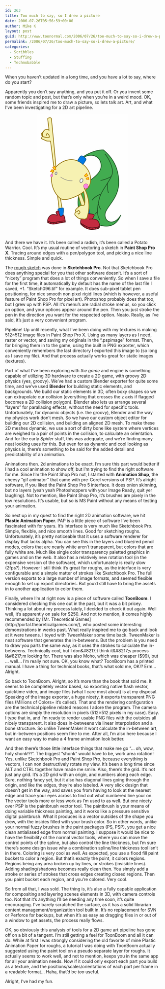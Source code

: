 ```yaml
---
id: 263
title: Too much to say, so I drew a picture
date: 2006-07-26T05:56:59+00:00
author: Mike K
layout: post
guid: http://www.toonormal.com/2006/07/26/too-much-to-say-so-i-drew-a-picture/
permalink: /2006/07/26/too-much-to-say-so-i-drew-a-picture/
categories:
  - Scribbles
  - Stuffing
  - Technobabble
---
```

When you haven&#8217;t updated in a long time, and you have a lot to say, where do you start?

Apparently you don&#8217;t say anything, and you put it off. Or you invent some random topic and post, but that&#8217;s only when you&#8217;re in a weird mood. OK, some friends inspired me to draw a picture, so lets talk art. Art, and what I&#8217;ve been investigating for a 2D art pipeline.

<center>
  <img src="/content/vegifinal.gif" alt="What's up?" />
</center>

And there we have it. It&#8217;s been called a radish, it&#8217;s been called a Potato Warrior. Cool. It&#8217;s my usual routine of vectoring a sketch in **Paint Shop Pro X**. Tracing around edges with a pen/polygon tool, and picking a nice line thickness. Simple and quick.

The <a href="http://junk.sykhronics.com/cg/vegi00.gif" target="_new">rough sketch</a> was done in **Sketchbook Pro**. Not that Sketchbook Pro does anything special for you that other software doesn&#8217;t. It&#8217;s a sort of &#8220;nicety&#8221; program that does a lot of things conveniently. So when I save a file for the first time, it automatically by default has the name of the last file I saved, +1. &#8220;Sketch096.tif&#8221; for example. It does sub-pixel tablet pen positioning, for nice smooth non pixel rigid lines (which is however, a useful feature of Paint Shop Pro for pixel art). Photoshop probably does that too, but I grew up with PSP. All it&#8217;s menu&#8217;s are radial stroke menus, so you click an option, and your options appear around the pen. Then you just stroke the pen in the direction you want for the respected option. Neato. Really, as I&#8217;ve said, it&#8217;s just a very convenient program.

Pipeline! Up until recently, what I&#8217;ve been doing with my textures is making 512&#215;512 image files in Paint Shop Pro X. Using as many layers as I need, raster or vector, and saving my originals in the &#8220;.pspimage&#8221; format. Then, for bringing them in to the game, using the built in PNG exporter, which conveniently remembers the last directory I exported this image to (so long as I save my file). And that process actually works great for static images (textures).

Part of what I&#8217;ve been exploring with _the game_ and engine is something capable of utilizing 3D hardware to create a 2D game, with groovy 2D physics (yes, groovy). We&#8217;ve had a custom Blender exporter for quite some time, and we&#8217;ve used **Blender** for building static elements, and backgrounds. We build our static elements in 3D, often boxy shapes so we can extrapolate our collision (everything that crosses the z axis if flagged becomes a 2D collision polygon). Blender also lets us arrange several &#8220;layers&#8221; for parallaxing effects, without the need for specific tools. Unfortunately, for dynamic objects (i.e. the groovy), Blender and the way my physics work don&#8217;t mesh. So we have our custom object editor for building our 2D collision, and building an aligned 2D mesh. To make these 2D meshes dynamic, we use a sort of dirty bone like system where vertices are weighed to a pair of points in the collision, to calculate an orientation. And for the early _Spider_ stuff, this was adequate, and we&#8217;re finding many neat looking uses for this. But even for as dynamic and cool looking as physics is, there&#8217;s something to be said for the added detail and predictability of an animation.

Animations then. 2d animations to be exact. I&#8217;m sure this part would better if I had a cool animation to show off, but I&#8217;m trying to find the right software for me. Since I&#8217;m the Paint Shop Pro nut, I started with **Animation Shop**, the cheesy &#8220;gif animator&#8221; that came with pre-Corel versions of PSP. It&#8217;s alright software, if you liked the Paint Shop Pro 5 interface. It does onion skinning, but no layers (yeah yeah Photoshoppers with your Image Ready, quit yer laughing). Not to mention, like Paint Shop Pro, it&#8217;s brushes are pixely in the low resolutions. It&#8217;s usable, but so is MS Paint without any means of testing your animation.

So next up in my quest to find the right 2D animation software, we hit **Plastic Animation Paper**. PAP is a little piece of software I&#8217;ve been fascinated with for years. It&#8217;s interface is very much like Sketchbook Pro. Simple, flexible, and nice smooth lines. Good for sketching roughs. Unfortunately, it&#8217;s pretty noticeable that it uses a software renderer for display that lacks alpha. You can see this in the layers and blue/red pencil modes, colors that are nearly white aren&#8217;t transparent, but colors that are fully white are. Much like single color transparency paletted graphics in games and on the web. It also has a relatively new rotation tool (in the expensive version of the software), which unfortunately is really slow (2fps?). However I still think it&#8217;s great for roughs, as the interface is very configurable and a simple matter of strokes like Sketchbook Pro. The full version exports to a large number of image formats, and seemed flexible enough to set up export directories. But you&#8217;d still have to bring the assets in to another application to color them.

Finally, where I&#8217;m at right now is a piece of software called **ToonBoom**. I considered checking this one out in the past, but it was a bit pricey. Thinking a lot about my process lately, I decided to check it out again. Well well, it&#8217;s apparently on sale for $250. And not to mention, it comes highly recommended by [Mr. Theoretical Games](http://portal.theoreticalgames.com/), who posted some interesting demonstrations in weeks past. What really inspired me to go back and look at it were tweens. I toyed with TweenMaker some time back. TweenMaker is neat software that generates the in-betweens. But the problem is you need to draw you parts the same way, as it uses the strokes to calculate the in-betweens. Technically cool, but I don&#8217;t think it&#8217;s process I&#8217;m looking for. There was also Moho, which was cheaper ($99), but &#8230; well&#8230; I&#8217;m really not sure. OK, you know what? ToonBoom has a printed manual. I have a thing for technical books, that&#8217;s what sold me, OK!? Erm&#8230; Alright.

So back to ToonBoom. Alright, so it&#8217;s more than the book that sold me. It seems to be completely vector based, so exporting native flash vector, quicktime video, and image files (what I care most about) is at my disposal. Speaking of the image exporter, a huge nicety, it exports transparent PNG files (Millions of Colors+ it&#8217;s called). That and the rendering configuration are the technical pipeline related reasons I adore the program. The camera options are simply the resolution in pixels (512&#215;512 pixels in my case). Easy. I type that in, and I&#8217;m ready to render usable PNG files with the outsides all nicely transparent. It also does in-betweens via linear interpolation and a bone structure. So unlike TweenMaker it wont calculate the in-between art, but in-between positions seem fine to me. After all, I&#8217;m also here because I want an easy way to make a 4 frame animation look better.

And then there&#8217;s those little interface things that make me go &#8220;&#8230; oh, wow, holy shonk!?!&#8221;. The biggest &#8220;shonk&#8221; would have to be, work area rotation! Yes, unlike Sketchbook Pro and Paint Shop Pro, because everything is vectors, I can non destructively rotate my view. It&#8217;s been a long time since ALT and CTRL together have made me smile. Also, there&#8217;s the grid. It&#8217;s not just any grid. It&#8217;s a 2D grid with an origin, and numbers along each edge. Sure, nothing fancy yet, but it also has diagonal lines going through the origin, and like the edges, they&#8217;re also labeled. A very slick design that doesn&#8217;t get in the way, and saves you from having to look at the nearest edge and trace your eyes across to find out what numbered line your on. The vector tools more or less work as I&#8217;m used to as well. But one nicety over PSP is the paintbrush vector tool. The paintbrush is your means of doing variable thickness painting, and it works like a pressure sensitive digital paintbrush. What it produces is a vector outsides of the shape you drew, with the insides filled with your brush color. So in other words, unlike your normal fuzzy brushes in the paint packages (PS, PSP), you get a nice clean antialiased edge from normal painting. I suppose it would be nice to have the flexibility of the normal vector tools, where you can move the control points of the spline, but also control the line thickness, but I&#8217;m sure there&#8217;s some design issue why a combination spline/line thickness tool isn&#8217;t in there. Coloring is very cool as well. As expected, you use a flood fill paint bucket to color a region. But that&#8217;s exactly the point, it colors regions. Regions being any area broken up by lines, or strokes (invisible lines). Adding shading/shadows becomes really clean then. You simply add a stroke or series of strokes that cross edges creating closed regions. Then you paint bucket each region, and you&#8217;re colored. Very cool.

So from all that, I was sold. The thing is, it&#8217;s also a fully capable application for compositing and layering scenes elements in 3D, with camera controls too. Not that it&#8217;s anything I&#8217;ll be needing any time soon, it&#8217;s quite encouraging. I&#8217;ve barely scratched the surface, as it has a solid librarian content management/organization tool built in. It&#8217;s no replacement for SVN or Perforce for backups, but when it&#8217;s as easy as dragging files in or out of a window to get assets, the process really flows.

OK, so obviously this analysis of tools for a 2D game art pipeline has gone off on a bit of a tangent. I&#8217;m still getting a feel for ToonBoom and all it can do. While at first I was strongly considering the old favorite of mine Plastic Animation Paper for roughs, a tutorial I was doing with ToonBoom actually suggested using the paint tool on a pseudo separate layer for roughs. It actually seems to work well, and not to mention, keeps you in the same app for all your animation needs. Now if it could only export each part you build as a texture, and the positions/scales/orientations of each part per frame in a readable format&#8230; Haha, that&#8217;d be _too_ useful.

Alright, I&#8217;ve had my fun.